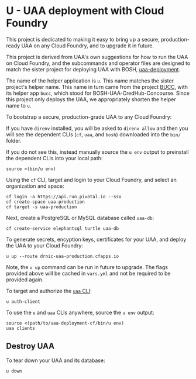 # U - UAA deployment with Cloud Foundry

This project is dedicated to making it easy to bring up a secure, production-ready UAA on any Cloud Foundry, and to upgrade it in future.

This project is derived from UAA's own suggestions for how to run the UAA on Cloud Foundry, and the subcommands and operator files are designed to match the sister project for deploying UAA with BOSH, [uaa-deployment](https://github.com/starkandwayne/uaa-deployment).

The name of the helper application is `u`. This name matches the sister project's helper name. This name in turn came from the project [BUCC](https://github.com/starkandwayne/bucc), with its helper app `bucc`, which stood for BOSH-UAA-CredHub-Concourse. Since this project only deploys the UAA, we appropriately shorten the helper name to `u`.

To bootstrap a secure, production-grade UAA to any Cloud Foundry:

If you have `direnv` installed, you will be asked to `direnv allow` and then you will see the dependent CLIs (`cf`, `uaa`, and `bosh`) downloaded into the `bin/` folder.

If you do not see this, instead manually source the `u env` output to preinstall the dependent CLIs into your local path:

```plain
source <(bin/u env)
```

Using the `cf` CLI, target and login to your Cloud Foundry, and select an organization and space:

```plain
cf login -a https://api.run.pivotal.io --sso
cf create-space uaa-production
cf target -s uaa-production
```

Next, create a PostgreSQL or MySQL database called `uaa-db`:

```plain
cf create-service elephantsql turtle uaa-db
```

To generate secrets, encyption keys, certificates for your UAA, and deploy the UAA to your Cloud Foundry:

```plain
u up --route drnic-uaa-production.cfapps.io
```

Note, the `u up` command can be run in future to upgrade. The flags provided above will be cached in `vars.yml` and not be required to be provided again.

To target and authorize the [`uaa` CLI](https://github.com/cloudfoundry-incubator/uaa-cli):

```plain
u auth-client
```

To use the `u` and `uaa` CLIs anywhere, source the `u env` output:

```plain
source <(path/to/uaa-deployment-cf/bin/u env)
uaa clients
```

## Destroy UAA

To tear down your UAA and its database:

```plain
u down
```